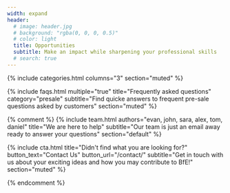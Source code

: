 ```yaml
---
width: expand
header:
  # image: header.jpg
  # background: "rgba(0, 0, 0, 0.5)"
  # color: light
  title: Opportunities
  subtitle: Make an impact while sharpening your professional skills
  # search: true
---
```


{% include categories.html 
  columns="3" 
  section="muted" 
%}

{% include faqs.html 
  multiple="true" 
  title="Frequently asked questions" 
  category="presale" 
  subtitle="Find quicke answers to frequent pre-sale questions asked by customers" 
  section="muted" 
%}

{% comment %} 
{% include team.html 
  authors="evan, john, sara, alex, tom, daniel" 
  title="We are here to help" 
  subtitle="Our team is just an email away ready to answer your questions" 
  section="default" 
%}

{% include cta.html 
  title="Didn't find what you are looking for?" 
  button_text="Contact Us" 
  button_url="/contact/" 
  subtitle="Get in touch with us about your exciting ideas and how you may contribute to BfE!" 
  section="muted"
%}

{% endcomment %} 
